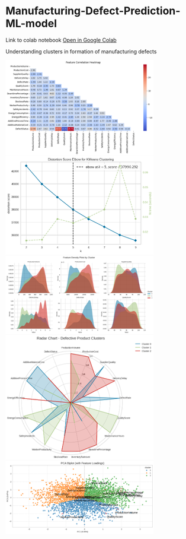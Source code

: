# Manufacturing-Defect-Prediction-ML-model
Link to colab notebook [Open in Google Colab](https://colab.research.google.com/drive/1ltBDWCpyxy5PYP8twk6xT5ooU3SNAatI?usp=drive_link)

Understanding clusters in formation of manufacturing defects

<img src='Correlation Matrix.png' width=400> 
<img src='Distortion Score Elbow for Kmeans Clustering.png' width=400> 
<img src='Feature Density Plot.png' width=400> 
<img src='Radar Chart.png' width=400> 
<img src='PCA BiPlot.png' width=400> 
